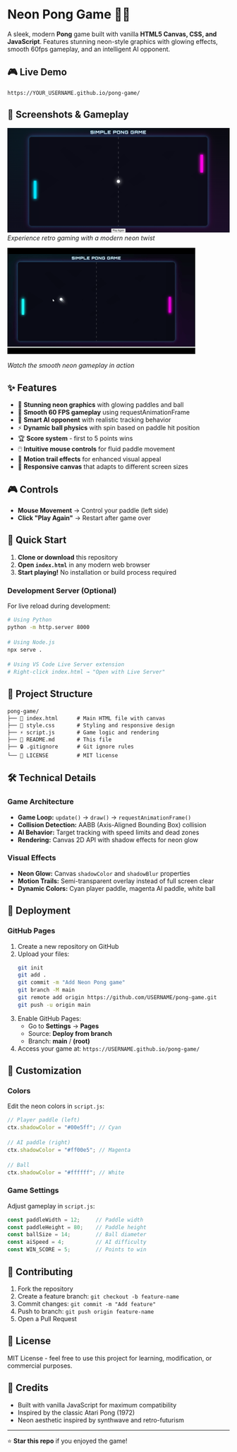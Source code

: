 # Neon Pong Game 🏓✨

A sleek, modern **Pong** game built with vanilla **HTML5 Canvas, CSS, and JavaScript**. Features stunning neon-style graphics with glowing effects, smooth 60fps gameplay, and an intelligent AI opponent.

## 🎮 Live Demo

```
https://YOUR_USERNAME.github.io/pong-game/
```

## 📸 Screenshots & Gameplay

![Neon Pong Game Screenshot](Screenshot.png)
*Experience retro gaming with a modern neon twist*

![Gameplay Demo](screenshot.gif)

*Watch the smooth neon gameplay in action*

## ✨ Features

- 🌟 **Stunning neon graphics** with glowing paddles and ball
- 🎯 **Smooth 60 FPS gameplay** using requestAnimationFrame
- 🤖 **Smart AI opponent** with realistic tracking behavior  
- ⚡ **Dynamic ball physics** with spin based on paddle hit position
- 🏆 **Score system** - first to 5 points wins
- 🖱️ **Intuitive mouse controls** for fluid paddle movement
- 🌈 **Motion trail effects** for enhanced visual appeal
- 📱 **Responsive canvas** that adapts to different screen sizes

## 🎮 Controls

- **Mouse Movement** → Control your paddle (left side)
- **Click "Play Again"** → Restart after game over

## 🚀 Quick Start

1. **Clone or download** this repository
2. **Open `index.html`** in any modern web browser
3. **Start playing!** No installation or build process required

### Development Server (Optional)
For live reload during development:
```bash
# Using Python
python -m http.server 8000

# Using Node.js
npx serve .

# Using VS Code Live Server extension
# Right-click index.html → "Open with Live Server"
```

## 📁 Project Structure

```
pong-game/
├── 📄 index.html      # Main HTML file with canvas
├── 🎨 style.css       # Styling and responsive design
├── ⚡ script.js       # Game logic and rendering
├── 📖 README.md       # This file
├── 🔒 .gitignore      # Git ignore rules
└── 📜 LICENSE         # MIT license
```

## 🛠️ Technical Details

### Game Architecture
- **Game Loop:** `update()` → `draw()` → `requestAnimationFrame()`
- **Collision Detection:** AABB (Axis-Aligned Bounding Box) collision
- **AI Behavior:** Target tracking with speed limits and dead zones
- **Rendering:** Canvas 2D API with shadow effects for neon glow

### Visual Effects
- **Neon Glow:** Canvas `shadowColor` and `shadowBlur` properties
- **Motion Trails:** Semi-transparent overlay instead of full screen clear
- **Dynamic Colors:** Cyan player paddle, magenta AI paddle, white ball

## 🚀 Deployment

### GitHub Pages
1. Create a new repository on GitHub
2. Upload your files:
   ```bash
   git init
   git add .
   git commit -m "Add Neon Pong game"
   git branch -M main
   git remote add origin https://github.com/USERNAME/pong-game.git
   git push -u origin main
   ```
3. Enable GitHub Pages:
   - Go to **Settings** → **Pages**
   - Source: **Deploy from branch**
   - Branch: **main** / **(root)**
4. Access your game at: `https://USERNAME.github.io/pong-game/`

## 🎨 Customization

### Colors
Edit the neon colors in `script.js`:
```javascript
// Player paddle (left)
ctx.shadowColor = "#00e5ff"; // Cyan

// AI paddle (right)  
ctx.shadowColor = "#ff00e5"; // Magenta

// Ball
ctx.shadowColor = "#ffffff"; // White
```

### Game Settings
Adjust gameplay in `script.js`:
```javascript
const paddleWidth = 12;     // Paddle width
const paddleHeight = 80;    // Paddle height
const ballSize = 14;        // Ball diameter
const aiSpeed = 4;          // AI difficulty
const WIN_SCORE = 5;        // Points to win
```

## 🤝 Contributing

1. Fork the repository
2. Create a feature branch: `git checkout -b feature-name`
3. Commit changes: `git commit -m "Add feature"`
4. Push to branch: `git push origin feature-name`
5. Open a Pull Request

## 📝 License

MIT License - feel free to use this project for learning, modification, or commercial purposes.

## 🙏 Credits

- Built with vanilla JavaScript for maximum compatibility
- Inspired by the classic Atari Pong (1972)
- Neon aesthetic inspired by synthwave and retro-futurism

---

⭐ **Star this repo** if you enjoyed the game!
